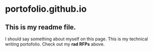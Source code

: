 # portofolio.github.io

## This is my readme file.

I should say something about myself on this page. This is my technical writing portofolio. Check out my **rad RFPs** above. 
